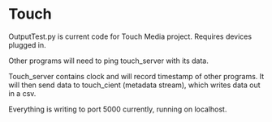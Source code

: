 # Touch

OutputTest.py is current code for Touch Media project. Requires devices plugged in.

Other programs will need to ping touch_server with its data.

Touch_server contains clock and will record timestamp of other programs. It will then send data to touch_cient (metadata stream), which writes data out in a csv.

Everything is writing to port 5000 currently, running on localhost.
